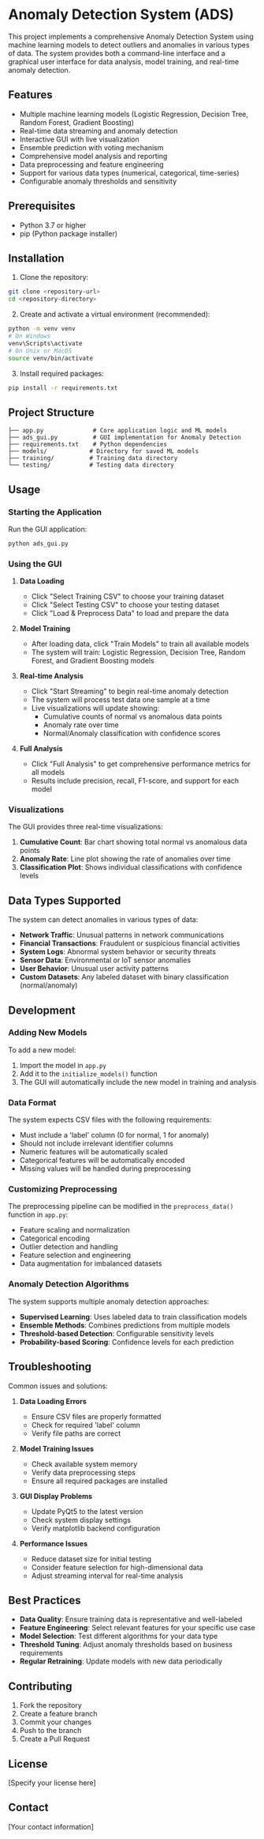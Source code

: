 # Anomaly Detection System (ADS)

This project implements a comprehensive Anomaly Detection System using machine learning models to detect outliers and anomalies in various types of data. The system provides both a command-line interface and a graphical user interface for data analysis, model training, and real-time anomaly detection.

## Features

- Multiple machine learning models (Logistic Regression, Decision Tree, Random Forest, Gradient Boosting)
- Real-time data streaming and anomaly detection
- Interactive GUI with live visualization
- Ensemble prediction with voting mechanism
- Comprehensive model analysis and reporting
- Data preprocessing and feature engineering
- Support for various data types (numerical, categorical, time-series)
- Configurable anomaly thresholds and sensitivity

## Prerequisites

- Python 3.7 or higher
- pip (Python package installer)

## Installation

1. Clone the repository:
```bash
git clone <repository-url>
cd <repository-directory>
```

2. Create and activate a virtual environment (recommended):
```bash
python -m venv venv
# On Windows
venv\Scripts\activate
# On Unix or MacOS
source venv/bin/activate
```

3. Install required packages:
```bash
pip install -r requirements.txt
```

## Project Structure

```
├── app.py              # Core application logic and ML models
├── ads_gui.py          # GUI implementation for Anomaly Detection
├── requirements.txt    # Python dependencies
├── models/            # Directory for saved ML models
├── training/          # Training data directory
└── testing/           # Testing data directory
```

## Usage

### Starting the Application

Run the GUI application:
```bash
python ads_gui.py
```

### Using the GUI

1. **Data Loading**
   - Click "Select Training CSV" to choose your training dataset
   - Click "Select Testing CSV" to choose your testing dataset
   - Click "Load & Preprocess Data" to load and prepare the data

2. **Model Training**
   - After loading data, click "Train Models" to train all available models
   - The system will train: Logistic Regression, Decision Tree, Random Forest, and Gradient Boosting models

3. **Real-time Analysis**
   - Click "Start Streaming" to begin real-time anomaly detection
   - The system will process test data one sample at a time
   - Live visualizations will update showing:
     - Cumulative counts of normal vs anomalous data points
     - Anomaly rate over time
     - Normal/Anomaly classification with confidence scores

4. **Full Analysis**
   - Click "Full Analysis" to get comprehensive performance metrics for all models
   - Results include precision, recall, F1-score, and support for each model

### Visualizations

The GUI provides three real-time visualizations:
1. **Cumulative Count**: Bar chart showing total normal vs anomalous data points
2. **Anomaly Rate**: Line plot showing the rate of anomalies over time
3. **Classification Plot**: Shows individual classifications with confidence levels

## Data Types Supported

The system can detect anomalies in various types of data:
- **Network Traffic**: Unusual patterns in network communications
- **Financial Transactions**: Fraudulent or suspicious financial activities
- **System Logs**: Abnormal system behavior or security threats
- **Sensor Data**: Environmental or IoT sensor anomalies
- **User Behavior**: Unusual user activity patterns
- **Custom Datasets**: Any labeled dataset with binary classification (normal/anomaly)

## Development

### Adding New Models

To add a new model:
1. Import the model in `app.py`
2. Add it to the `initialize_models()` function
3. The GUI will automatically include the new model in training and analysis

### Data Format

The system expects CSV files with the following requirements:
- Must include a 'label' column (0 for normal, 1 for anomaly)
- Should not include irrelevant identifier columns
- Numeric features will be automatically scaled
- Categorical features will be automatically encoded
- Missing values will be handled during preprocessing

### Customizing Preprocessing

The preprocessing pipeline can be modified in the `preprocess_data()` function in `app.py`:
- Feature scaling and normalization
- Categorical encoding
- Outlier detection and handling
- Feature selection and engineering
- Data augmentation for imbalanced datasets

### Anomaly Detection Algorithms

The system supports multiple anomaly detection approaches:
- **Supervised Learning**: Uses labeled data to train classification models
- **Ensemble Methods**: Combines predictions from multiple models
- **Threshold-based Detection**: Configurable sensitivity levels
- **Probability-based Scoring**: Confidence levels for each prediction

## Troubleshooting

Common issues and solutions:

1. **Data Loading Errors**
   - Ensure CSV files are properly formatted
   - Check for required 'label' column
   - Verify file paths are correct

2. **Model Training Issues**
   - Check available system memory
   - Verify data preprocessing steps
   - Ensure all required packages are installed

3. **GUI Display Problems**
   - Update PyQt5 to the latest version
   - Check system display settings
   - Verify matplotlib backend configuration

4. **Performance Issues**
   - Reduce dataset size for initial testing
   - Consider feature selection for high-dimensional data
   - Adjust streaming interval for real-time analysis

## Best Practices

- **Data Quality**: Ensure training data is representative and well-labeled
- **Feature Engineering**: Select relevant features for your specific use case
- **Model Selection**: Test different algorithms for your data type
- **Threshold Tuning**: Adjust anomaly thresholds based on business requirements
- **Regular Retraining**: Update models with new data periodically

## Contributing

1. Fork the repository
2. Create a feature branch
3. Commit your changes
4. Push to the branch
5. Create a Pull Request

## License

[Specify your license here]

## Contact

[Your contact information] 